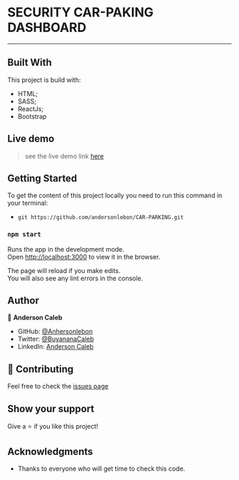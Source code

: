# SECURITY CAR-PAKING DASHBOARD

*** 

## Built With

This project is build with:

- HTML;
- SASS;
- ReactJs;
- Bootstrap

## Live demo

> see the live demo link [here](https://andersonlebon.github.io/CAR_PARKING)

## Getting Started

To get the content of this project locally you need to run this command in your terminal:

- `git https://github.com/andersonlebon/CAR-PARKING.git`


### `npm start`

Runs the app in the development mode.\
Open [http://localhost:3000](http://localhost:3000) to view it in the browser.

The page will reload if you make edits.\
You will also see any lint errors in the console.


## Author

👤 **Anderson Caleb**

- GitHub: [@Anhersonlebon](https://github.com/andersonlebon)
- Twitter: [@BuyananaCaleb](https://twitter.com/BuyananaCaleb)
- LinkedIn: [Anderson Caleb](https://www.linkedin.com/in/anderson-caleb-915343209/)

## :handshake: Contributing

Feel free to check the [issues page](https://github.com/andersonlebon/CAR-PARKING/issues)

## Show your support

Give a :star: if you like this project!

## Acknowledgments

- Thanks to everyone who will get time to check this code.
